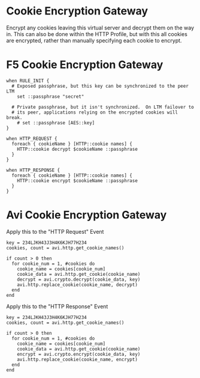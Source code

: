 # Cookie Encryption Gateway

Encrypt any cookies leaving this virtual server and decrypt them on the way in.  This can also be done within the HTTP Profile, but with this all cookies are encrypted, rather than manually specifying each cookie to encrypt.

# F5 Cookie Encryption Gateway
```
when RULE_INIT {
  # Exposed passphrase, but this key can be synchronized to the peer LTM
    set ::passphrase "secret"

  # Private passphrase, but it isn't synchronized.  On LTM failover to
  # its peer, applications relying on the encrypted cookies will break.
    # set ::passphrase [AES::key]
}

when HTTP_REQUEST {
  foreach { cookieName } [HTTP::cookie names] {
    HTTP::cookie decrypt $cookieName ::passphrase
  }
}

when HTTP_RESPONSE {
  foreach { cookieName } [HTTP::cookie names] {
    HTTP::cookie encrypt $cookieName ::passphrase
  }
}
```

# Avi Cookie Encryption Gateway

Apply this to the "HTTP Request" Event

```
key = 234LJKH43J3H4K6KJH77H234
cookies, count = avi.http.get_cookie_names()

if count > 0 then
  for cookie_num = 1, #cookies do
    cookie_name = cookies[cookie_num]
    cookie_data = avi.http.get_cookie(cookie_name)
    decrypt = avi.crypto.decrypt(cookie_data, key)
    avi.http.replace_cookie(cookie_name, decrypt)
  end
end
```

Apply this to the "HTTP Response" Event

```
key = 234LJKH43J3H4K6KJH77H234
cookies, count = avi.http.get_cookie_names()

if count > 0 then
  for cookie_num = 1, #cookies do
    cookie_name = cookies[cookie_num]
    cookie_data = avi.http.get_cookie(cookie_name)
    encrypt = avi.crypto.encrypt(cookie_data, key)
    avi.http.replace_cookie(cookie_name, encrypt)
  end
end
```
